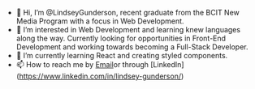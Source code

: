 - 👋 Hi, I’m @LindseyGunderson, recent graduate from the BCIT New Media Program with a focus in Web Development.
- 👀 I’m interested in Web Development and learning knew languages along the way. Currently looking for opportunities in Front-End Development and working towards becoming a Full-Stack Developer.
- 🌱 I’m currently learning React and creating styled components.
- 📫 How to reach me by [Email](mailto:lindseyjgunderson@gmail.com)or through [LinkedIn] (https://www.linkedin.com/in/lindsey-gunderson/)

<!---
LindseyGunderson/LindseyGunderson is a ✨ special ✨ repository because its `README.md` (this file) appears on your GitHub profile.
You can click the Preview link to take a look at your changes.
--->
